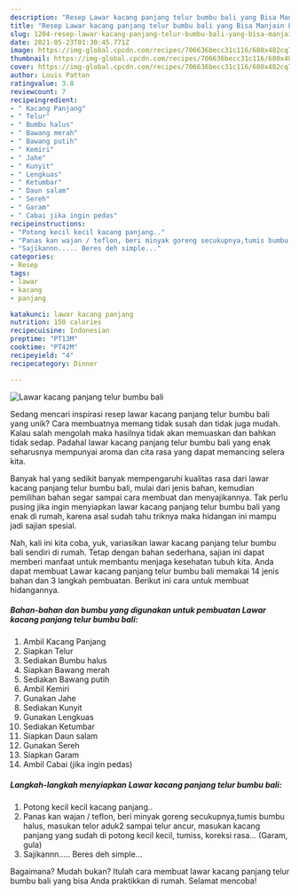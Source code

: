 ```yaml
---
description: "Resep Lawar kacang panjang telur bumbu bali yang Bisa Manjain Lidah"
title: "Resep Lawar kacang panjang telur bumbu bali yang Bisa Manjain Lidah"
slug: 1204-resep-lawar-kacang-panjang-telur-bumbu-bali-yang-bisa-manjain-lidah
date: 2021-05-23T01:30:45.771Z
image: https://img-global.cpcdn.com/recipes/706636becc31c116/680x482cq70/lawar-kacang-panjang-telur-bumbu-bali-foto-resep-utama.jpg
thumbnail: https://img-global.cpcdn.com/recipes/706636becc31c116/680x482cq70/lawar-kacang-panjang-telur-bumbu-bali-foto-resep-utama.jpg
cover: https://img-global.cpcdn.com/recipes/706636becc31c116/680x482cq70/lawar-kacang-panjang-telur-bumbu-bali-foto-resep-utama.jpg
author: Louis Patton
ratingvalue: 3.8
reviewcount: 7
recipeingredient:
- " Kacang Panjang"
- " Telur"
- " Bumbu halus"
- " Bawang merah"
- " Bawang putih"
- " Kemiri"
- " Jahe"
- " Kunyit"
- " Lengkuas"
- " Ketumbar"
- " Daun salam"
- " Sereh"
- " Garam"
- " Cabai jika ingin pedas"
recipeinstructions:
- "Potong kecil kecil kacang panjang.."
- "Panas kan wajan / teflon, beri minyak goreng secukupnya,tumis bumbu halus, masukan telor aduk2 sampai telur ancur, masukan kacang panjang yang sudah di potong kecil kecil, tumiss, koreksi rasa... (Garam, gula)"
- "Sajikannn..... Beres deh simple..."
categories:
- Resep
tags:
- lawar
- kacang
- panjang

katakunci: lawar kacang panjang 
nutrition: 150 calories
recipecuisine: Indonesian
preptime: "PT13M"
cooktime: "PT42M"
recipeyield: "4"
recipecategory: Dinner

---
```



![Lawar kacang panjang telur bumbu bali](https://img-global.cpcdn.com/recipes/706636becc31c116/680x482cq70/lawar-kacang-panjang-telur-bumbu-bali-foto-resep-utama.jpg)

Sedang mencari inspirasi resep lawar kacang panjang telur bumbu bali yang unik? Cara membuatnya memang tidak susah dan tidak juga mudah. Kalau salah mengolah maka hasilnya tidak akan memuaskan dan bahkan tidak sedap. Padahal lawar kacang panjang telur bumbu bali yang enak seharusnya mempunyai aroma dan cita rasa yang dapat memancing selera kita.



Banyak hal yang sedikit banyak mempengaruhi kualitas rasa dari lawar kacang panjang telur bumbu bali, mulai dari jenis bahan, kemudian pemilihan bahan segar sampai cara membuat dan menyajikannya. Tak perlu pusing jika ingin menyiapkan lawar kacang panjang telur bumbu bali yang enak di rumah, karena asal sudah tahu triknya maka hidangan ini mampu jadi sajian spesial.


Nah, kali ini kita coba, yuk, variasikan lawar kacang panjang telur bumbu bali sendiri di rumah. Tetap dengan bahan sederhana, sajian ini dapat memberi manfaat untuk membantu menjaga kesehatan tubuh kita. Anda dapat membuat Lawar kacang panjang telur bumbu bali memakai 14 jenis bahan dan 3 langkah pembuatan. Berikut ini cara untuk membuat hidangannya.

<!--inarticleads1-->

##### Bahan-bahan dan bumbu yang digunakan untuk pembuatan Lawar kacang panjang telur bumbu bali:

1. Ambil  Kacang Panjang
1. Siapkan  Telur
1. Sediakan  Bumbu halus
1. Siapkan  Bawang merah
1. Sediakan  Bawang putih
1. Ambil  Kemiri
1. Gunakan  Jahe
1. Sediakan  Kunyit
1. Gunakan  Lengkuas
1. Sediakan  Ketumbar
1. Siapkan  Daun salam
1. Gunakan  Sereh
1. Siapkan  Garam
1. Ambil  Cabai (jika ingin pedas)




<!--inarticleads2-->

##### Langkah-langkah menyiapkan Lawar kacang panjang telur bumbu bali:

1. Potong kecil kecil kacang panjang..
1. Panas kan wajan / teflon, beri minyak goreng secukupnya,tumis bumbu halus, masukan telor aduk2 sampai telur ancur, masukan kacang panjang yang sudah di potong kecil kecil, tumiss, koreksi rasa... (Garam, gula)
1. Sajikannn..... Beres deh simple...




Bagaimana? Mudah bukan? Itulah cara membuat lawar kacang panjang telur bumbu bali yang bisa Anda praktikkan di rumah. Selamat mencoba!
